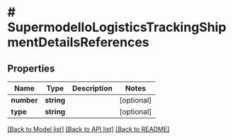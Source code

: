 # # SupermodelIoLogisticsTrackingShipmentDetailsReferences

## Properties

Name | Type | Description | Notes
------------ | ------------- | ------------- | -------------
**number** | **string** |  | [optional]
**type** | **string** |  | [optional]

[[Back to Model list]](../../README.md#models) [[Back to API list]](../../README.md#endpoints) [[Back to README]](../../README.md)

